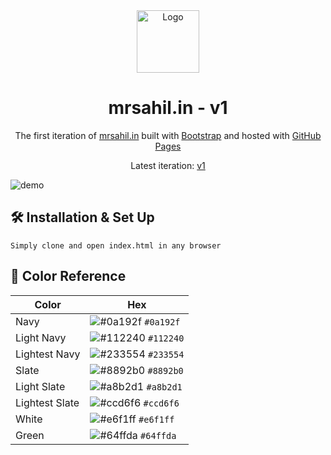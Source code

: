 <div align="center">
  <img alt="Logo" src="https://mrsahil.in/icons/icon-512x512.png" width="100" />
</div>
<h1 align="center">
  mrsahil.in - v1
</h1>
<p align="center">
  The first iteration of <a href="https://mrsahil.in" target="_blank">mrsahil.in</a> built with <a href="https://getbootstrap.com/" target="_blank">Bootstrap</a> and hosted with <a href="https://www.github.com/" target="_blank">GitHub Pages</a>
</p>
<p align="center">
  Latest iteration:
  <a href="https://mrsahil.in/" target="_blank">v1</a>
</p>

![demo](https://cdn.discordapp.com/attachments/939525739995332688/939596170504855592/unknown.png)

## 🛠 Installation & Set Up

```
Simply clone and open index.html in any browser
```

## 🎨 Color Reference

| Color          | Hex                                                                |
| -------------- | ------------------------------------------------------------------ |
| Navy           | ![#0a192f](https://via.placeholder.com/10/0a192f?text=+) `#0a192f` |
| Light Navy     | ![#112240](https://via.placeholder.com/10/0a192f?text=+) `#112240` |
| Lightest Navy  | ![#233554](https://via.placeholder.com/10/303C55?text=+) `#233554` |
| Slate          | ![#8892b0](https://via.placeholder.com/10/8892b0?text=+) `#8892b0` |
| Light Slate    | ![#a8b2d1](https://via.placeholder.com/10/a8b2d1?text=+) `#a8b2d1` |
| Lightest Slate | ![#ccd6f6](https://via.placeholder.com/10/ccd6f6?text=+) `#ccd6f6` |
| White          | ![#e6f1ff](https://via.placeholder.com/10/e6f1ff?text=+) `#e6f1ff` |
| Green          | ![#64ffda](https://via.placeholder.com/10/64ffda?text=+) `#64ffda` |
